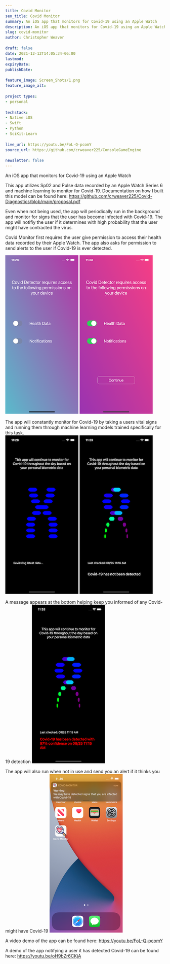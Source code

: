 ```yaml
---
title: Covid Monitor
seo_title: Covid Monitor
summary: An iOS app that monitors for Covid-19 using an Apple Watch
description: An iOS app that monitors for Covid-19 using an Apple Watch
slug: covid-monitor
author: Christopher Weaver

draft: false
date: 2021-12-12T14:05:34-06:00
lastmod: 
expiryDate: 
publishDate: 

feature_image: Screen_Shots/1.png
feature_image_alt: 

project types: 
- personal

techstack:
- Native iOS
- Swift
- Python
- SciKit-Learn

live_url: https://youtu.be/FoL-Q-pcomY
source_url: https://github.com/crweaver225/ConsoleGameEngine

newsletter: false
---
```


An iOS app that monitors for Covid-19 using an Apple Watch

This app utilizes Sp02 and Pulse data recorded by an Apple Watch Series 6 and machine learning to monitor for Covid-19. Documentation on how I built this model can be found here: https://github.com/crweaver225/Covid-Diagnostics/blob/main/proposal.pdf

Even when not being used, the app will periodically run in the background and monitor for signs that the user has become infected with Covid-19. The app will notifiy the user if it determines with high probability that the user might have contracted the virus. 

Covid Monitor first requires the user give permission to access their health data recorded by their Apple Watch. The app also asks for permission to send alerts to the user if Covid-19 is ever detected.

![PinController. Location](Screen_Shots/1.png)
![PinController. Location](Screen_Shots/2.png)

The app will constantly monitor for Covid-19 by taking a users vital signs and running them through machine learning models trained specifically for this task.   
![PinController. Location](Screen_Shots/3.png)
![PinController. Location](Screen_Shots/4.png)

A message appears at the bottom helping keep you informed of any Covid-19 detection
![PinController. Location](Screen_Shots/6.png)

The app will also run when not in use and send you an alert if it thinks you might have Covid-19
![PinController. Location](Screen_Shots/7.png)

A video demo of the app can be found here: https://youtu.be/FoL-Q-pcomY

A demo of the app notifying a user it has detected Covid-19 can be found here: https://youtu.be/oH9bZr6CKjA